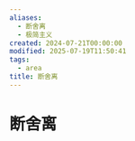 ```yaml
---
aliases:
  - 断舍离
  - 极简主义
created: 2024-07-21T00:00:00
modified: 2025-07-19T11:50:41
tags:
  - area
title: 断舍离
---
```


# 断舍离
